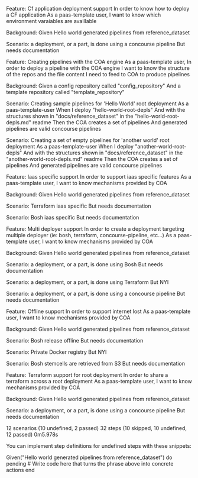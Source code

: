 Feature: Cf application deployment support
  In order to know how to deploy a CF application
  As a paas-template user,
  I want to know which environment varaiables are availlable

  Background: 
    Given Hello world generated pipelines from reference_dataset

  Scenario: a deployment, or a part, is done using a concourse pipeline
    But needs documentation

Feature: Creating pipelines with the COA engine
  As a paas-template user,
  In order to deploy a pipeline with the COA engine
  I want to know the structure of the repos and the file content I need to feed to COA to produce pipelines

  Background: 
    Given a config repository called "config_repository"
    And a template repository called "template_repository"

  Scenario: Creating sample pipelines for 'Hello World' root deployment
    As a paas-template-user
    When I deploy "hello-world-root-depls"
    And with the structures shown in "docs/reference_dataset" in the "hello-world-root-depls.md" readme
    Then the COA creates a set of pipelines
    And generated pipelines are valid concourse pipelines

  Scenario: Creating a set of empty pipelines for 'another world' root deployment
    As a paas-template-user
    When I deploy "another-world-root-depls"
    And with the structures shown in "docs/reference_dataset" in the "another-world-root-depls.md" readme
    Then the COA creates a set of pipelines
    And generated pipelines are valid concourse pipelines

Feature: Iaas specific support
  In order to support iaas specific features
  As a paas-template user,
  I want to know mechanisms provided by COA

  Background: 
    Given Hello world generated pipelines from reference_dataset

  Scenario: Terraform iaas specific
    But needs documentation

  Scenario: Bosh iaas specific
    But needs documentation

Feature: Multi deployer support
  In order to create a deployment targeting multiple deployer (ie: bosh, terraform, concourse-pipeline, etc...)
  As a paas-template user,
  I want to know mechanisms provided by COA

  Background: 
    Given Hello world generated pipelines from reference_dataset

  Scenario: a deployment, or a part,  is done using Bosh
    But needs documentation

  Scenario: a deployment, or a part, is done using Terraform
    But NYI

  Scenario: a deployment, or a part, is done using a concourse pipeline
    But needs documentation

Feature: Offline support
  In order to support internet lost
  As a paas-template user,
  I want to know mechanisms provided by COA

  Background: 
    Given Hello world generated pipelines from reference_dataset

  Scenario: Bosh release offline
    But needs documentation

  Scenario: Private Docker registry
    But NYI

  Scenario: Bosh stemcells are retrieved from S3
    But needs documentation

Feature: Terraform support for root deployment
  In order to share a terraform across a root deployment
  As a paas-template user,
  I want to know mechanisms provided by COA

  Background: 
    Given Hello world generated pipelines from reference_dataset

  Scenario: a deployment, or a part, is done using a concourse pipeline
    But needs documentation

12 scenarios (10 undefined, 2 passed)
32 steps (10 skipped, 10 undefined, 12 passed)
0m5.978s

You can implement step definitions for undefined steps with these snippets:

Given("Hello world generated pipelines from reference_dataset") do
  pending # Write code here that turns the phrase above into concrete actions
end

